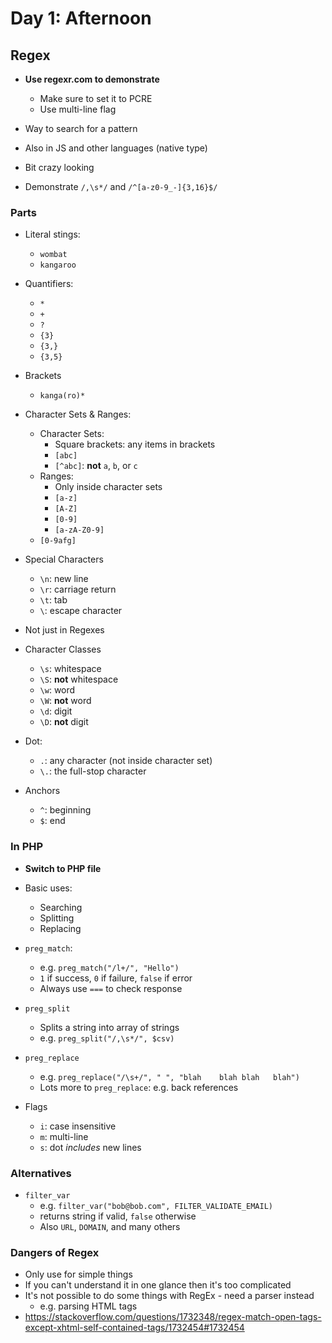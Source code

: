 # Day 1: Afternoon

## Regex

- **Use regexr.com to demonstrate**
    - Make sure to set it to PCRE
    - Use multi-line flag

- Way to search for a pattern
- Also in JS and other languages (native type)
- Bit crazy looking
- Demonstrate `/,\s*/` and `/^[a-z0-9_-]{3,16}$/`

### Parts

- Literal stings:
    - `wombat`
    - `kangaroo`

- Quantifiers:
    - `*`
    - `+`
    - `?`
    - `{3}`
    - `{3,}`
    - `{3,5}`

- Brackets
    - `kanga(ro)*`

- Character Sets & Ranges:
    - Character Sets:
        - Square brackets: any items in brackets
        - `[abc]`
        - `[^abc]`: **not** `a`, `b`, or `c`
    - Ranges:
        - Only inside character sets
        - `[a-z]`
        - `[A-Z]`
        - `[0-9]`
        - `[a-zA-Z0-9]`
    - `[0-9afg]`

- Special Characters
    - `\n`: new line
    - `\r`: carriage return
    - `\t`: tab
    - `\`: escape character
- Not just in Regexes
    
- Character Classes
    - `\s`: whitespace
    - `\S`: **not** whitespace
    - `\w`: word
    - `\W`: **not** word
    - `\d`: digit
    - `\D`: **not** digit

- Dot:
    - `.`: any character (not inside character set)
    - `\.`: the full-stop character

- Anchors
    - `^`: beginning
    - `$`: end

### In PHP

- **Switch to PHP file**
- Basic uses:
    - Searching
    - Splitting
    - Replacing
- `preg_match`:
    - e.g. `preg_match("/l+/", "Hello")`
    - `1` if success, `0` if failure, `false` if error
    - Always use `===` to check response
- `preg_split`
    - Splits a string into array of strings
    - e.g. `preg_split("/,\s*/", $csv)`
- `preg_replace`
    - e.g. `preg_replace("/\s+/", " ", "blah    blah blah   blah")`
    - Lots more to `preg_replace`: e.g. back references

- Flags
    - `i`: case insensitive
    - `m`: multi-line
    - `s`: dot *includes* new lines


### Alternatives

- `filter_var`
    - e.g. `filter_var("bob@bob.com", FILTER_VALIDATE_EMAIL)`
    - returns string if valid, `false` otherwise
    - Also `URL`, `DOMAIN`, and many others

### Dangers of Regex

- Only use for simple things
- If you can't understand it in one glance then it's too complicated
- It's not possible to do some things with RegEx - need a parser instead
    - e.g. parsing HTML tags
- https://stackoverflow.com/questions/1732348/regex-match-open-tags-except-xhtml-self-contained-tags/1732454#1732454
